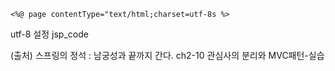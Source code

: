```
<%@ page contentType="text/html;charset=utf-8s %>
```
 utf-8 설정 jsp_code
 
 (출처) 스프링의 정석 : 남궁성과 끝까지 간다. ch2-10 관심사의 분리와 MVC패턴-실습 
